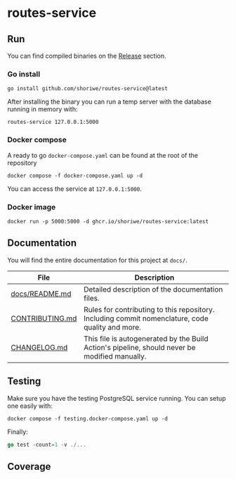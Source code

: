 # routes-service

## Run

You can find compiled binaries on the [Release](https://github.com/shoriwe/routes-service/releases) section.

### Go install

```shell
go install github.com/shoriwe/routes-service@latest
```

After installing the binary you can run a temp server with the database running in memory with:

```shell
routes-service 127.0.0.1:5000
```

### Docker compose

A ready to go `docker-compose.yaml` can be found at the root of the repository

```shell
docker compose -f docker-compose.yaml up -d
```

You can access the service at `127.0.0.1:5000`.

### Docker image

```shell
docker run -p 5000:5000 -d ghcr.io/shoriwe/routes-service:latest
```

## Documentation

You will find the entire documentation for this project at `docs/`.

| File                               | Description                                                                                      |
| ---------------------------------- | ------------------------------------------------------------------------------------------------ |
| [docs/README.md](docs/README.md)   | Detailed description of the documentation files.                                                 |
| [CONTRIBUTING.md](CONTRIBUTING.md) | Rules for contributing to this repository. Including commit nomenclature, code quality and more. |
| [CHANGELOG.md](CHANGELOG.md)       | This file is autogenerated by the Build Action's pipeline, should never be modified manually.    |

## Testing

Make sure you have the testing PostgreSQL service running. You can setup one easily with:
```shell
docker compose -f testing.docker-compose.yaml up -d
```

Finally:

```go
go test -count=1 -v ./...
```

## Coverage

